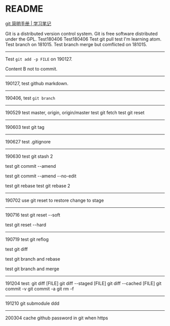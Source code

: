 # README

[git 简明手册 | 学习笔记](https://hyzgh.github.io/2019/07/02/git-book/)

Git is a distributed version control system.
Git is free software distributed under the GPL.
Test180406
Test180406
Test git pull
test
I'm learning atom.
Test branch on 181015.
Test branch merge but comflicted on 181015.

---
Test `git add -p FILE` on 190127.


Content B not to commit.

---
190127, test github markdown.

---
190406, test `git branch`

---
190529
test master, origin, origin/master
test git fetch
test git reset

---
190603
test git tag

---
190627
test .gitignore 

---
190630
test git stash 2

test git commit --amend

test git commit --amend --no-edit

test git rebase
test git rebase 2

---
190702
use git reset to restore change to stage

---
190716
test git reset --soft

test git reset --hard

---
190719
test git reflog

test git diff

test git branch and rebase

test git branch and merge

---
191204
test:
git diff [FILE]
git diff --staged [FILE]
git diff --cached [FILE]
git commit -v
git commit -a
git rm -f

---
191210
git submodule ddd

---
200304
cache github password in git when https
